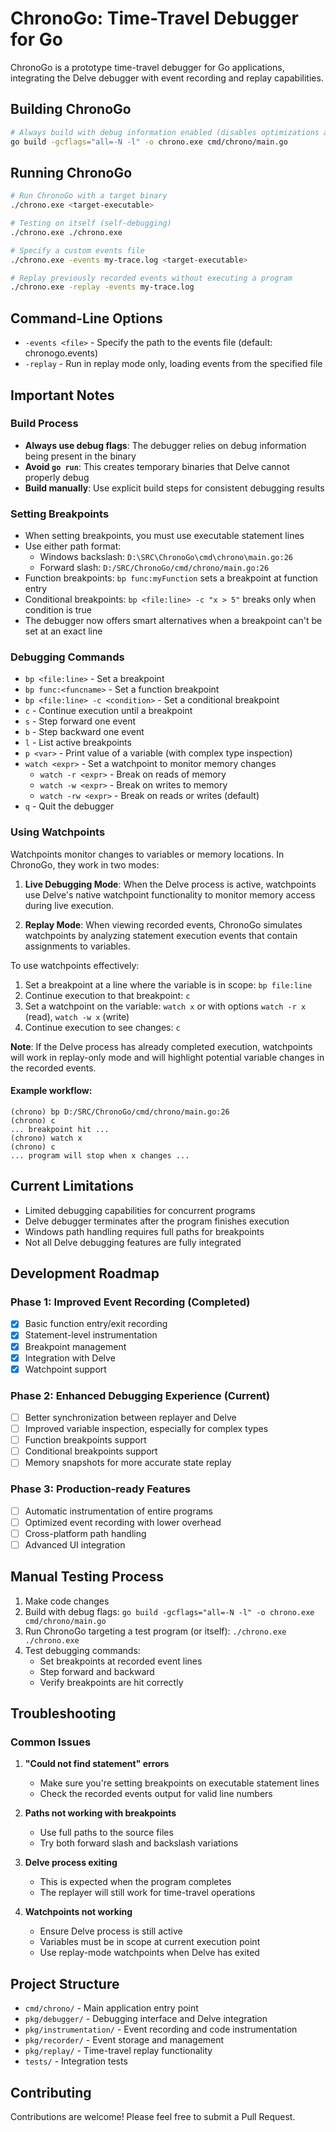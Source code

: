 # ChronoGo: Time-Travel Debugger for Go

ChronoGo is a prototype time-travel debugger for Go applications, integrating the Delve debugger with event recording and replay capabilities.

## Building ChronoGo

```bash
# Always build with debug information enabled (disables optimizations and inlining)
go build -gcflags="all=-N -l" -o chrono.exe cmd/chrono/main.go
```

## Running ChronoGo

```bash
# Run ChronoGo with a target binary
./chrono.exe <target-executable>

# Testing on itself (self-debugging)
./chrono.exe ./chrono.exe

# Specify a custom events file
./chrono.exe -events my-trace.log <target-executable>

# Replay previously recorded events without executing a program
./chrono.exe -replay -events my-trace.log
```

## Command-Line Options

- `-events <file>` - Specify the path to the events file (default: chronogo.events)
- `-replay` - Run in replay mode only, loading events from the specified file

## Important Notes

### Build Process
- **Always use debug flags**: The debugger relies on debug information being present in the binary
- **Avoid `go run`**: This creates temporary binaries that Delve cannot properly debug
- **Build manually**: Use explicit build steps for consistent debugging results

### Setting Breakpoints
- When setting breakpoints, you must use executable statement lines
- Use either path format: 
  - Windows backslash: `D:\SRC\ChronoGo\cmd\chrono\main.go:26`
  - Forward slash: `D:/SRC/ChronoGo/cmd/chrono/main.go:26`
- Function breakpoints: `bp func:myFunction` sets a breakpoint at function entry
- Conditional breakpoints: `bp <file:line> -c "x > 5"` breaks only when condition is true
- The debugger now offers smart alternatives when a breakpoint can't be set at an exact line

### Debugging Commands
- `bp <file:line>` - Set a breakpoint
- `bp func:<funcname>` - Set a function breakpoint
- `bp <file:line> -c <condition>` - Set a conditional breakpoint
- `c` - Continue execution until a breakpoint
- `s` - Step forward one event
- `b` - Step backward one event
- `l` - List active breakpoints
- `p <var>` - Print value of a variable (with complex type inspection)
- `watch <expr>` - Set a watchpoint to monitor memory changes
  - `watch -r <expr>` - Break on reads of memory
  - `watch -w <expr>` - Break on writes to memory
  - `watch -rw <expr>` - Break on reads or writes (default)
- `q` - Quit the debugger

### Using Watchpoints

Watchpoints monitor changes to variables or memory locations. In ChronoGo, they work in two modes:

1. **Live Debugging Mode**: When the Delve process is active, watchpoints use Delve's native watchpoint functionality to monitor memory access during live execution.

2. **Replay Mode**: When viewing recorded events, ChronoGo simulates watchpoints by analyzing statement execution events that contain assignments to variables.

To use watchpoints effectively:

1. Set a breakpoint at a line where the variable is in scope: `bp file:line`
2. Continue execution to that breakpoint: `c`
3. Set a watchpoint on the variable: `watch x` or with options `watch -r x` (read), `watch -w x` (write)
4. Continue execution to see changes: `c`

**Note**: If the Delve process has already completed execution, watchpoints will work in replay-only mode and will highlight potential variable changes in the recorded events.

#### Example workflow:

```
(chrono) bp D:/SRC/ChronoGo/cmd/chrono/main.go:26
(chrono) c
... breakpoint hit ...
(chrono) watch x
(chrono) c
... program will stop when x changes ...
```

## Current Limitations

- Limited debugging capabilities for concurrent programs
- Delve debugger terminates after the program finishes execution
- Windows path handling requires full paths for breakpoints
- Not all Delve debugging features are fully integrated

## Development Roadmap

### Phase 1: Improved Event Recording (Completed)
- [x] Basic function entry/exit recording
- [x] Statement-level instrumentation
- [x] Breakpoint management
- [x] Integration with Delve
- [x] Watchpoint support

### Phase 2: Enhanced Debugging Experience (Current)
- [ ] Better synchronization between replayer and Delve
- [ ] Improved variable inspection, especially for complex types
- [ ] Function breakpoints support
- [ ] Conditional breakpoints support
- [ ] Memory snapshots for more accurate state replay

### Phase 3: Production-ready Features
- [ ] Automatic instrumentation of entire programs
- [ ] Optimized event recording with lower overhead
- [ ] Cross-platform path handling
- [ ] Advanced UI integration

## Manual Testing Process

1. Make code changes
2. Build with debug flags: `go build -gcflags="all=-N -l" -o chrono.exe cmd/chrono/main.go`
3. Run ChronoGo targeting a test program (or itself): `./chrono.exe ./chrono.exe`
4. Test debugging commands:
   - Set breakpoints at recorded event lines
   - Step forward and backward
   - Verify breakpoints are hit correctly

## Troubleshooting

### Common Issues

1. **"Could not find statement" errors**
   - Make sure you're setting breakpoints on executable statement lines
   - Check the recorded events output for valid line numbers

2. **Paths not working with breakpoints**
   - Use full paths to the source files
   - Try both forward slash and backslash variations

3. **Delve process exiting**
   - This is expected when the program completes
   - The replayer will still work for time-travel operations

4. **Watchpoints not working**
   - Ensure Delve process is still active
   - Variables must be in scope at current execution point
   - Use replay-mode watchpoints when Delve has exited

## Project Structure

- `cmd/chrono/` - Main application entry point
- `pkg/debugger/` - Debugging interface and Delve integration
- `pkg/instrumentation/` - Event recording and code instrumentation
- `pkg/recorder/` - Event storage and management
- `pkg/replay/` - Time-travel replay functionality
- `tests/` - Integration tests

## Contributing

Contributions are welcome! Please feel free to submit a Pull Request.